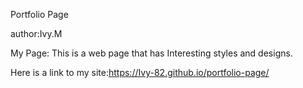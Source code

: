 Portfolio Page

author:Ivy.M

My Page: This is a web page that has Interesting styles and designs.

Here is a link to my site:https://Ivy-82.github.io/portfolio-page/
